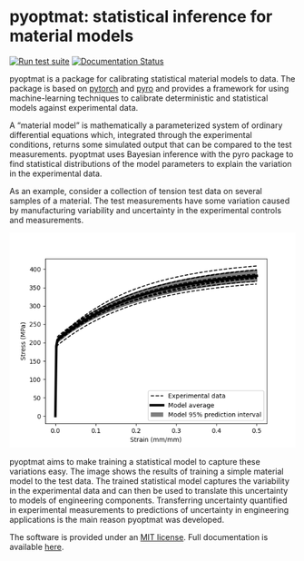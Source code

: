 # pyoptmat: statistical inference for material models 

[![Run test suite](https://github.com/Argonne-National-Laboratory/pyoptmat/actions/workflows/tests.yml/badge.svg?branch=master)](https://github.com/Argonne-National-Laboratory/pyoptmat/actions/workflows/tests.yml) [![Documentation Status](https://readthedocs.org/projects/pyoptmat/badge/?version=stable)](https://pyoptmat.readthedocs.io/en/stable/)

pyoptmat is a package for calibrating statistical material
models to data.  The package is based on [pytorch](https://pytorch.org/)
and [pyro](https://pyro.ai/) and provides a framework for using machine-learning
techniques to calibrate deterministic and statistical models against
experimental data.

A “material model” is mathematically a parameterized system of ordinary 
differential equations which, integrated through the experimental conditions, 
returns some simulated output that can be compared to the test measurements.
pyoptmat uses Bayesian inference with the pyro package to find statistical
distributions of the model  parameters to explain the variation in the 
experimental data.

As an example, consider a collection of tension test data on several samples 
of a material. The test measurements have some variation caused by 
manufacturing variability and uncertainty in the experimental controls and 
measurements.

![Example of fitting a statistical model to data](doc/sphinx/figures/demonstration.png)

pyoptmat aims to make training a statistical model to capture these 
variations easy. The image shows the results of training a simple material 
model to the test data. The trained statistical model captures the 
variability in the experimental data and can then be used to translate 
this uncertainty to models of engineering components. Transferring 
uncertainty quantified in experimental measurements to predictions of 
uncertainty in engineering applications is the main reason pyoptmat was 
developed.

The software is provided under an [MIT license](LICENSE).  Full
documentation is available [here](https://pyoptmat.readthedocs.io).
